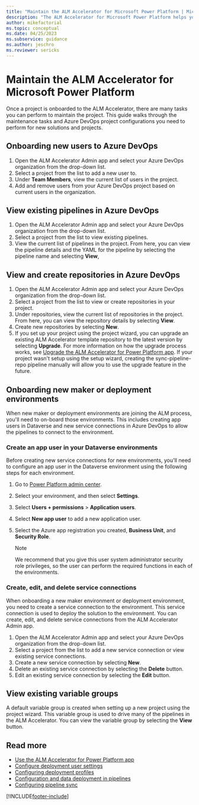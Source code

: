 ```yaml
---
title: "Maintain the ALM Accelerator for Microsoft Power Platform | MicrosoftDocs"
description: "The ALM Accelerator for Microsoft Power Platform helps you follow ALM patterns and practices to move your solutions from your development environment to test and production environments by using Azure DevOps. This guide walks through the maintenance tasks and Azure DevOps project configurations you need to perform for new solutions and projects."
author: mikefactorial
ms.topic: conceptual
ms.date: 04/25/2023
ms.subservice: guidance
ms.author: jeschro
ms.reviewer: sericks
---
```


# Maintain the ALM Accelerator for Microsoft Power Platform

Once a project is onboarded to the ALM Accelerator, there are many tasks you can perform to maintain the project. This guide walks through the maintenance tasks and Azure DevOps project configurations you need to perform for new solutions and projects.

## Onboarding new users to Azure DevOps

1. Open the ALM Accelerator Admin app and select your Azure DevOps organization from the drop-down list.
1. Select a project from the list to add a new user to.
1. Under **Team Members**, view the current list of users in the project.
1. Add and remove users from your Azure DevOps project based on current users in the organization.

## View existing pipelines in Azure DevOps

1. Open the ALM Accelerator Admin app and select your Azure DevOps organization from the drop-down list.
1. Select a project from the list to view existing pipelines.
1. View the current list of pipelines in the project. From here, you can view the pipeline details and the YAML for the pipeline by selecting the pipeline name and selecting **View**,

## View and create repositories in Azure DevOps

1. Open the ALM Accelerator Admin app and select your Azure DevOps organization from the drop-down list.
1. Select a project from the list to view or create repositories in your project.
1. Under repositories, view the current list of repositories in the project. From here, you can view the repository details by selecting **View**.
1. Create new repositories by selecting **New**.
1. If you set up your project using the project wizard, you can upgrade an existing ALM Accelerator template repository to the latest version by selecting **Upgrade**. For more information on how the upgrade process works, see [Upgrade the ALM Accelerator for Power Platform app](setup-upgrade-configuration.md). If your project wasn't setup using the setup wizard, creating the sync-pipeline-repo pipeline manually will allow you to use the upgrade feature in the future.

## Onboarding new maker or deployment environments
When new maker or deployment environments are joining the ALM process, you'll need to on-board those environments. This includes creating app users in Dataverse and new service connections in Azure DevOps to allow the pipelines to connect to the environment.

### Create an app user in your Dataverse environments

Before creating new service connections for new environments, you'll need to configure an app user in the Dataverse environment using the following steps for each environment.

1. Go to [Power Platform admin center](https://aka.ms/ppac).

1. Select your environment, and then select **Settings**.

1. Select **Users + permissions** > **Application users**.

1. Select **New app user** to add a new application user.

1. Select the Azure app registration you created, **Business Unit**, and **Security Role**.

    > [!NOTE]
    > We recommend that you give this user system administrator security role privileges, so the user can perform the required functions in each of the environments.

### Create, edit, and delete service connections

When onboarding a new maker environment or deployment environment, you need to create a service connection to the environment. This service connection is used to deploy the solution to the environment. You can create, edit, and delete service connections from the ALM Accelerator Admin app.

1. Open the ALM Accelerator Admin app and select your Azure DevOps organization from the drop-down list.
1. Select a project from the list to add a new service connection or view existing service connections.
1. Create a new service connection by selecting **New**.
1. Delete an existing service connection by selecting the **Delete** button.
1. Edit an existing service connection by selecting the **Edit** button.

## View existing variable groups

A default variable group is created when setting up a new project using the project wizard. This variable group is used to drive many of the pipelines in the ALM Accelerator. You can view the variable group by selecting the **View** button.

## Read more

- [Use the ALM Accelerator for Power Platform app](overview.md)
- [Configure deployment user settings](setup-deployment-user-settings.md)
- [Configuring deployment profiles](setup-deployment-user-profiles.md)
- [Configuration and data deployment in pipelines](setup-data-deployment-configuration.md)
- [Configuring pipeline sync](setup-pipeline-sync.md)

[!INCLUDE[footer-include](../../includes/footer-banner.md)]
